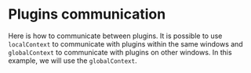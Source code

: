 # Plugins communication

Here is how to communicate between plugins. It is possible to use `localContext` to communicate with plugins within the same windows and `globalContext` to communicate with plugins on other windows. In this example, we will use the `globalContext`.

<ClientOnly>
  <BIMDataViewer config="pluginsCommunication"/>
</ClientOnly>
